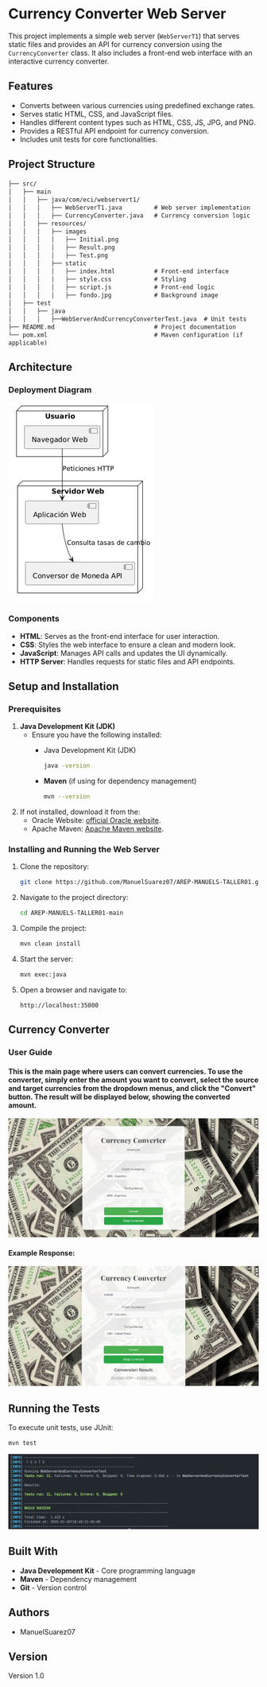 # Currency Converter Web Server

This project implements a simple web server (`WebServerT1`) that serves static files and provides an API for currency conversion using the `CurrencyConverter` class. It also includes a front-end web interface with an interactive currency converter.

## Features

- Converts between various currencies using predefined exchange rates.
- Serves static HTML, CSS, and JavaScript files.
- Handles different content types such as HTML, CSS, JS, JPG, and PNG.
- Provides a RESTful API endpoint for currency conversion.
- Includes unit tests for core functionalities.

## Project Structure

```
├── src/
│   ├── main
│   │   ├── java/com/eci/webservert1/
│   │   │   ├── WebServerT1.java         # Web server implementation
│   │   │   ├── CurrencyConverter.java   # Currency conversion logic
│   │   ├── resources/
│   │   │   ├── images
│   │   │   │   ├── Initial.png             
│   │   │   │   ├── Result.png
│   │   │   │   ├── Test.png                           
│   │   │   ├── static
│   │   │   │   ├── index.html           # Front-end interface
│   │   │   │   ├── style.css            # Styling
│   │   │   │   ├── script.js            # Front-end logic
│   │   │   │   ├── fondo.jpg            # Background image
│   ├── test
│   │   ├── java
│   │   │   ├──WebServerAndCurrencyConverterTest.java  # Unit tests
├── README.md                            # Project documentation
└── pom.xml                              # Maven configuration (if applicable)
```
## Architecture

### Deployment Diagram

![image](src/main/resources/images/Arquitectura.png)

### Components

- **HTML**: Serves as the front-end interface for user interaction.
- **CSS**: Styles the web interface to ensure a clean and modern look.
- **JavaScript**: Manages API calls and updates the UI dynamically.
- **HTTP Server**: Handles requests for static files and API endpoints.

## Setup and Installation

### Prerequisites

1. **Java Development Kit (JDK)**
   * Ensure you have the following installed:
      - Java Development Kit (JDK)
        ```sh
        java -version
        ```
      
      - **Maven** (if using for dependency management)
        ```sh
        mvn --version
        ```
2. If not installed, download it from the:
   - Oracle Website: [official Oracle website](https://www.oracle.com/java/technologies/javase-jdk11-downloads.html).
   - Apache Maven: [Apache Maven website](https://maven.apache.org/download.cgi).

### Installing and Running the Web Server

1. Clone the repository:
   ```sh
   git clone https://github.com/ManuelSuarez07/AREP-MANUELS-TALLER01.git
   ```
2. Navigate to the project directory:
   ```sh
   cd AREP-MANUELS-TALLER01-main
   ```
3. Compile the project:
   ```sh
   mvn clean install
   ```
4. Start the server:
   ```sh
   mvn exec:java
   ```
5. Open a browser and navigate to:
   ```
   http://localhost:35000
   ```
   
## Currency Converter
### User Guide
#### This is the main page where users can convert currencies. To use the converter, simply enter the amount you want to convert, select the source and target currencies from the dropdown menus, and click the "Convert" button. The result will be displayed below, showing the converted amount.

![image](src/main/resources/images/Initial.png)

#### Example Response:

![image](src/main/resources/images/Result.png)

## Running the Tests

To execute unit tests, use JUnit:

```sh
mvn test
```

![image](src/main/resources/images/Test.png)

## Built With

- **Java Development Kit** - Core programming language
- **Maven** - Dependency management
- **Git** - Version control

## Authors

- ManuelSuarez07

## Version

Version 1.0

